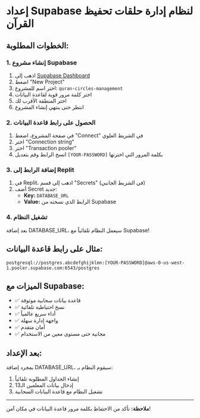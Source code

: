 # إعداد Supabase لنظام إدارة حلقات تحفيظ القرآن

## الخطوات المطلوبة:

### 1. إنشاء مشروع Supabase
1. اذهب إلى [Supabase Dashboard](https://supabase.com/dashboard/projects)
2. اضغط "New Project"
3. اختر اسم للمشروع: `quran-circles-management`
4. اختر كلمة مرور قوية لقاعدة البيانات
5. اختر المنطقة الأقرب لك
6. انتظر حتى ينتهي إنشاء المشروع

### 2. الحصول على رابط قاعدة البيانات
1. في صفحة المشروع، اضغط "Connect" في الشريط العلوي
2. اختر "Connection string" 
3. اختر "Transaction pooler"
4. انسخ الرابط وقم بتعديل `[YOUR-PASSWORD]` بكلمة المرور التي اخترتها

### 3. إضافة الرابط إلى Replit
1. في Replit، اذهب إلى قسم "Secrets" (في الشريط الجانبي)
2. أضف Secret جديد:
   - **Key:** `DATABASE_URL`
   - **Value:** الرابط الذي نسخته من Supabase

### 4. تشغيل النظام
بعد إضافة DATABASE_URL، سيعمل النظام تلقائياً مع Supabase!

## مثال على رابط قاعدة البيانات:
```
postgresql://postgres.abcdefghijklmn:[YOUR-PASSWORD]@aws-0-us-west-1.pooler.supabase.com:6543/postgres
```

## الميزات مع Supabase:
- ✅ قاعدة بيانات سحابية موثوقة
- ✅ نسخ احتياطية تلقائية
- ✅ أداء سريع عالمياً
- ✅ واجهة إدارة سهلة
- ✅ أمان متقدم
- ✅ مجانية حتى مستوى معين من الاستخدام

## بعد الإعداد:
بمجرد إضافة DATABASE_URL، سيقوم النظام بـ:
1. إنشاء الجداول المطلوبة تلقائياً
2. إدخال بيانات المعلمين الـ13
3. تشغيل النظام مع قاعدة البيانات السحابية

---
**ملاحظة:** تأكد من الاحتفاظ بكلمة مرور قاعدة البيانات في مكان آمن!